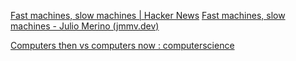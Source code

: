 
[Fast machines, slow machines | Hacker News](https://news.ycombinator.com/item?id=36503983)
[Fast machines, slow machines - Julio Merino (jmmv.dev)](https://jmmv.dev/2023/06/fast-machines-slow-machines.html)

[Computers then vs computers now : computerscience](https://old.reddit.com/r/computerscience/comments/112bmbn/computers_then_vs_computers_now)
